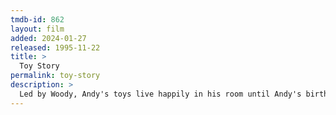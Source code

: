 ```yaml
---
tmdb-id: 862
layout: film
added: 2024-01-27
released: 1995-11-22
title: >
  Toy Story
permalink: toy-story
description: >
  Led by Woody, Andy's toys live happily in his room until Andy's birthday brings Buzz Lightyear onto the scene. Afraid of losing his place in Andy's heart, Woody plots against Buzz. But when circumstances separate Buzz and Woody from their owner, the duo eventually learns to put aside their differences.
---
```

